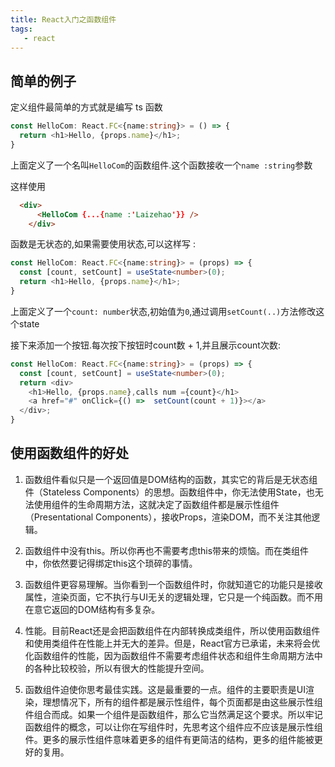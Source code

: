 ```yaml
---
title: React入门之函数组件
tags: 
   - react
---
```


## 简单的例子

定义组件最简单的方式就是编写 ts 函数
```typescript
const HelloCom: React.FC<{name:string}> = () => {
  return <h1>Hello, {props.name}</h1>;
}
```
上面定义了一个名叫`HelloCom`的函数组件.这个函数接收一个`name :string`参数

这样使用
```html
  <div>
      <HelloCom {...{name :'Laizehao'}} />
    </div>
```
函数是无状态的,如果需要使用状态,可以这样写 : 
```typescript
const HelloCom: React.FC<{name:string}> = (props) => {
  const [count, setCount] = useState<number>(0);
  return <h1>Hello, {props.name}</h1>;
}
```
上面定义了一个`count: number`状态,初始值为`0`,通过调用`setCount(..)`方法修改这个state

接下来添加一个按钮.每次按下按钮时count数 + 1,并且展示count次数:
```typescript
const HelloCom: React.FC<{name:string}> = (props) => {
  const [count, setCount] = useState<number>(0);
  return <div>
    <h1>Hello, {props.name},calls num ={count}</h1>
    <a href="#" onClick={() =>  setCount(count + 1)}></a>
  </div>;
}
```

## 使用函数组件的好处
1. 函数组件看似只是一个返回值是DOM结构的函数，其实它的背后是无状态组件（Stateless Components）的思想。函数组件中，你无法使用State，也无法使用组件的生命周期方法，这就决定了函数组件都是展示性组件（Presentational Components），接收Props，渲染DOM，而不关注其他逻辑。

2. 函数组件中没有this。所以你再也不需要考虑this带来的烦恼。而在类组件中，你依然要记得绑定this这个琐碎的事情。

3. 函数组件更容易理解。当你看到一个函数组件时，你就知道它的功能只是接收属性，渲染页面，它不执行与UI无关的逻辑处理，它只是一个纯函数。而不用在意它返回的DOM结构有多复杂。

4. 性能。目前React还是会把函数组件在内部转换成类组件，所以使用函数组件和使用类组件在性能上并无大的差异。但是，React官方已承诺，未来将会优化函数组件的性能，因为函数组件不需要考虑组件状态和组件生命周期方法中的各种比较校验，所以有很大的性能提升空间。

5. 函数组件迫使你思考最佳实践。这是最重要的一点。组件的主要职责是UI渲染，理想情况下，所有的组件都是展示性组件，每个页面都是由这些展示性组件组合而成。如果一个组件是函数组件，那么它当然满足这个要求。所以牢记函数组件的概念，可以让你在写组件时，先思考这个组件应不应该是展示性组件。更多的展示性组件意味着更多的组件有更简洁的结构，更多的组件能被更好的复用。


